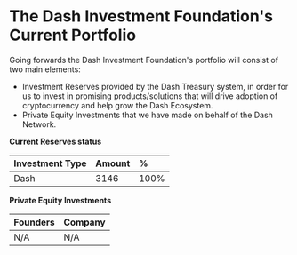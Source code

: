 The Dash Investment Foundation's Current Portfolio
========

Going forwards the Dash Investment Foundation's portfolio will consist of two main elements:

- Investment Reserves provided by the Dash Treasury system, in order for us to invest in promising products/solutions that will drive adoption of cryptocurrency and help grow the Dash Ecosystem.
- Private Equity Investments that we have made on behalf of the Dash Network.


**Current Reserves status**

|Investment Type | Amount | %|
|:--------|:----------|:----------|
|Dash|3146|100%|

**Private Equity Investments**


|Founders | Company |
|:--------|:----------|
|N/A|N/A|
